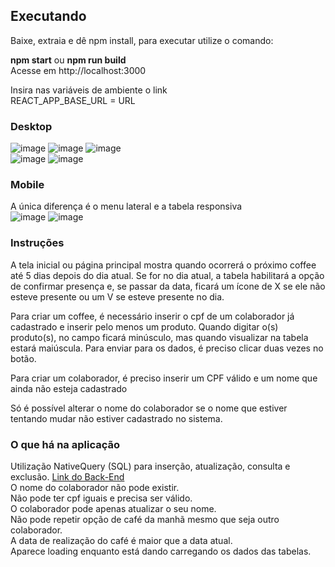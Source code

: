 ## Executando

Baixe, extraia e dê npm install, para executar utilize o comando:

**npm start** ou **npm run build**<br>
Acesse em http://localhost:3000

Insira nas variáveis de ambiente o link <br>
REACT_APP_BASE_URL = URL
### Desktop
![image](https://user-images.githubusercontent.com/101233631/235776215-ab73cc5a-317f-4fe8-a148-4e11481b4327.png)
![image](https://user-images.githubusercontent.com/101233631/235775124-7ca1fa3a-d0c4-462f-baef-a659a498c0be.png)
![image](https://user-images.githubusercontent.com/101233631/235775342-94a14b6e-43f4-45e4-808d-ce0638254123.png)
<br>
![image](https://user-images.githubusercontent.com/101233631/235775538-725de1bb-8117-49b7-8961-83e064145f25.png)
![image](https://user-images.githubusercontent.com/101233631/235776412-e86db48f-e371-4d6d-b02f-1170d170e62d.png)

### Mobile
A única diferença é o menu lateral e a tabela responsiva<br>
![image](https://user-images.githubusercontent.com/101233631/235777809-3d399bdd-2f62-40aa-96c0-bb262787d91e.png)
![image](https://user-images.githubusercontent.com/101233631/235778911-c3ed71a4-2ea7-4d09-a5c4-f87d1b18cbc3.png)

### Instruções

A tela inicial ou página principal mostra quando ocorrerá o próximo coffee até 5 dias depois do dia atual. Se for no dia atual, a tabela habilitará a opção de confirmar presença e, se passar da data, ficará um ícone de X se ele não esteve presente ou um V se esteve presente no dia.

Para criar um coffee, é necessário inserir o cpf de um colaborador já cadastrado e inserir pelo menos um produto. Quando digitar o(s) produto(s), no campo ficará minúsculo, mas quando visualizar na tabela estará maiúscula. Para enviar para os dados, é preciso clicar duas vezes no botão.

Para criar um colaborador, é preciso inserir um CPF válido e um nome que ainda não esteja cadastrado

Só é possível alterar o nome do colaborador se o nome que estiver tentando mudar não estiver cadastrado no sistema.

### O que há na aplicação

Utilização NativeQuery (SQL) para inserção, atualização, consulta e exclusão. <a href="https://github.com/gabrieleugenio1/coffee-break-back">Link do Back-End</a><br>
O nome do colaborador não pode existir.<br>
Não pode ter cpf iguais e precisa ser válido.<br>
O colaborador pode apenas atualizar o seu nome.<br>
Não pode repetir opção de café da manhã mesmo que seja outro colaborador.<br>
A data de realização do café é maior que a data atual.<br>
Aparece loading enquanto está dando carregando os dados das tabelas.
